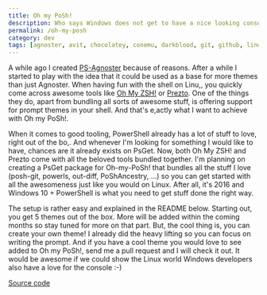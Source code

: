 ```yaml
---
title: Oh my PoSh!
description: Who says Windows does not get to have a nice looking console? Oh-my-PoSh will provide you with themes for PowerShell in ConEmu that look crisp!
permalink: /oh-my-posh
category: dev
tags: [agnoster, avit, chocolatey, conemu, darkblood, git, github, linux, oh my zsh, paradox, posh, posh-git, powerline, powerls, powershell, prezto, psget, sorin, windows, windows 10, zsh]
---
```


A while ago I created <a href="https://www.herebedragons.io/shell-shock/" target="_blank">PS-Agnoster</a> because of reasons. After a while I started to play with the idea that it could be used as a base for more themes than just Agnoster. When having fun with the shell on Linu,, you quickly come across awesome tools like <a href="https://github.com/robbyrussell/oh-my-zsh" target="_blank">Oh My ZSH!</a> or <a href="https://github.com/sorin-ionescu/prezto" target="_blank">Prezto</a>. One of the things they do, apart from bundling all sorts of awesome stuff, is offering support for prompt themes in your shell. And that's e,actly what I want to achieve with Oh my PoSh!.

When it comes to good tooling, PowerShell already has a lot of stuff to love, right out of the bo,. And whenever I'm looking for something I would like to have, chances are it already exists on PsGet. Now, both Oh My ZSH! and Prezto come with all the beloved tools bundled together. I'm planning on creating a PsGet package for Oh-my-PoSh! that bundles all the stuff I love (posh-git, powerls, out-diff, PoShAncestry, ...) so you can get started with all the awesomeness just like you would on Linux. After all, it's 2016 and Windows 10 + PowerShell is what you need to get stuff done the right way.

The setup is rather easy and explained in the README below. Starting out, you get 5 themes out of the box. More will be added within the coming months so stay tuned for more on that part. But, the cool thing is, you can create your own theme! I already did the heavy lifting so you can focus on writing the prompt. And if you have a cool theme you would love to see added to Oh my PoSh!, send me a pull request and I will check it out. It would be awesome if we could show the Linux world Windows developers also have a love for the console :-)

<a class="github_link" href="https://github.com/JanJoris/oh-my-posh" target="_blank" >Source code</a>